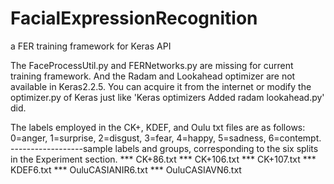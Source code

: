 # FacialExpressionRecognition
a FER training framework for Keras API

The FaceProcessUtil.py and FERNetworks.py are missing for current training framework. And the Radam and Lookahead optimizer are not available in Keras2.2.5. You can acquire it from the internet or modify the optimizer.py of Keras just like 'Keras optimizers Added radam lookahead.py' did.

The labels employed in the CK+, KDEF, and Oulu txt files are as follows:
0=anger, 
1=surprise, 
2=disgust, 
3=fear, 
4=happy, 
5=sadness,
6=contempt.
------------------sample labels and groups, corresponding to the six splits in the Experiment section.
***	CK+86.txt
***	CK+106.txt
***	CK+107.txt
***	KDEF6.txt
***	OuluCASIANIR6.txt
***	OuluCASIAVN6.txt
